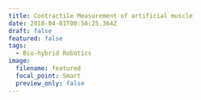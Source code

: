 ```yaml
---
title: Contractile Measurement of artificial muscle
date: 2018-04-01T00:58:25.364Z
draft: false
featured: false
tags:
  - Bio-hybrid Robotics
image:
  filename: featured
  focal_point: Smart
  preview_only: false
---
```

